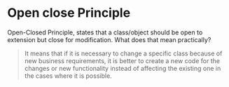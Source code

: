 # Open close Principle

Open-Closed Principle, states that a class/object should be open to 
extension but close for modification. What does that mean practically? 
> It means that if it is necessary to change a specific class because of new business requirements, it is better to create a new code for the changes or new functionality instead of affecting the existing one in the cases where it is possible.